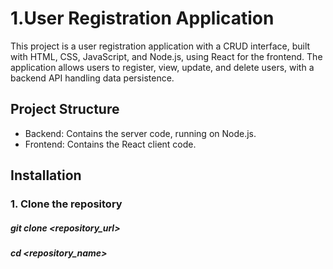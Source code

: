 # 1.User Registration Application

This project is a user registration application with a CRUD interface, built with HTML, CSS, JavaScript, and Node.js, using React for the frontend. 
The application allows users to register, view, update, and delete users, with a backend API handling data persistence.

## Project Structure

- Backend: Contains the server code, running on Node.js.
- Frontend: Contains the React client code.

## Installation

### 1. Clone the repository
##### git clone <repository_url>
##### cd <repository_name>
 
